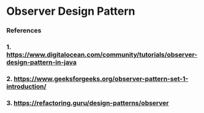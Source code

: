 # Observer Design Pattern

### References
### 1. https://www.digitalocean.com/community/tutorials/observer-design-pattern-in-java
### 2. https://www.geeksforgeeks.org/observer-pattern-set-1-introduction/
### 3. https://refactoring.guru/design-patterns/observer
